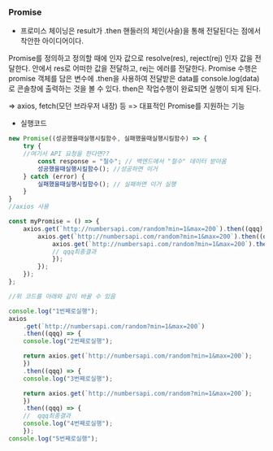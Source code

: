 ### Promise

- 프로미스 체이닝은 result가 .then 핸들러의 체인(사슬)을 통해 전달된다는 점에서 착안한 아이디어이다.

Promise를 정의하고 정의할 때에 인자 값으로 resolve(res), reject(rej) 인자 값을 전달한다. 안에서 res로 어떠한 값을 전달하고, rej는 에러를 전달한다. Promise 수행은 promise 객체를 담은 변수에 .then을 사용하여 전달받은 data를 console.log(data)로 콘솔창에 출력하는 것을 볼 수 있다. then은 작업수행이 완료되면 실행이 되게 된다.

=> axios, fetch(모던 브라우저 내장) 등 => 대표적인 Promise를 지원하는 기능

- 실행코드

```jsx
new Promise((성공했을때실행시킬함수, 실패했을때실행시킬함수) => {
    try {
    //여기서 API 요청을 한다면??
        const response = "철수"; // 백엔드에서 "철수" 데이터 받아옴
        성공했을때실행시킬함수(); //성공하면 이거
    } catch (error) {
        실패했을때실행시킬함수(); // 실패하면 이거 실행
    }
}
//axios 사용

const myPromise = () => {
    axios.get(`http://numbersapi.com/random?min=1&max=200`).then((qqq) => {
        axios.get(`http://numbersapi.com/random?min=1&max=200`).then((qqq) => {
            axios.get(`http://numbersapi.com/random?min=1&max=200`).then((qqq) => {
            // qqq최종결과
            });
        });
    });
};

//위 코드를 아래와 같이 바꿀 수 있음

console.log("1번째로실행");
axios
    .get(`http://numbersapi.com/random?min=1&max=200`)
    .then((qqq) => {
    console.log("2번째로실행");

    return axios.get(`http://numbersapi.com/random?min=1&max=200`);
    })
    .then((qqq) => {
    console.log("3번째로실행");

    return axios.get(`http://numbersapi.com/random?min=1&max=200`);
    })
    .then((qqq) => {
    //  qqq최종결과
    console.log("4번째로실행");
    });
console.log("5번째로실행");
```
